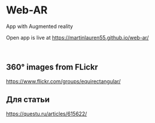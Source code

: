 # Web-AR

App with Augmented reality

Open app is live at https://martinlauren55.github.io/web-ar/


<br/>

## 360° images from FLickr
https://www.flickr.com/groups/equirectangular/










## Для статьи

https://questu.ru/articles/615622/